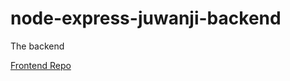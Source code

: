 # node-express-juwanji-backend
The backend

[Frontend Repo](https://github.com/tonywied17/ng-juwanji-frontend)
